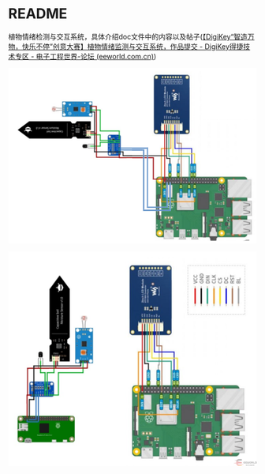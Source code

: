# README

植物情绪检测与交互系统，具体介绍doc文件中的内容以及帖子([【DigiKey“智造万物，快乐不停”创意大赛】植物情绪监测与交互系统，作品提交 - DigiKey得捷技术专区 - 电子工程世界-论坛 (eeworld.com.cn)](http://bbs.eeworld.com.cn/thread-1269559-1-1.html))

![](img\094930p9ey98uc7day9ruc.png)

![](img\082956isrvi6vevzstlwks.png)

